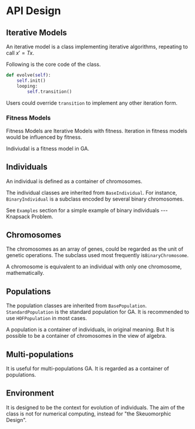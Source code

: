 # API Design

## Iterative Models

An iterative model is a class implementing iterative algorithms, repeating to call $x'=Tx$.

Following is the core code of the class.

```python
def evolve(self):
    self.init()
    looping:
        self.transition()
```

Users could override `transition` to implement any other iteration form.


### Fitness Models

Fitness Models are Iterative Models with fitness. Iteration in fitness models would be influenced by fitness.

Indiviudal is a fitness model in GA.

## Individuals

An individual is defined as a container of chromosomes.

The individual classes are inherited from `BaseIndividual`. For instance, `BinaryIndividual` is a subclass encoded by   several binary chromosomes.



See `Examples` section for a simple example of binary individuals --- Knapsack Problem.


## Chromosomes

The chromosomes as an array of genes, could be regarded as the unit of genetic operations.  The subclass used most frequently is`BinaryChromosome`.

A chromosome is equivalent to an individual with only one chromosome, mathematically.


## Populations

The population classes are inherited from `BasePopulation`. `StandardPopulation` is the standard population for GA. It is recommended to use `HOFPopulation` in most cases.

A population is a container of individuals, in original meaning. But It is possible to be a container of chromosomes in the view of algebra.


## Multi-populations

It is useful for multi-populations GA. It is regarded as a container of populations.


## Environment
It is designed to be the context for evolution of individuals. The aim of the class is not for numerical computing, instead for "the Skeuomorphic Design".